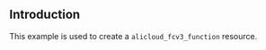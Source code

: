## Introduction

This example is used to create a `alicloud_fcv3_function` resource.

<!-- BEGIN_TF_DOCS -->

<!-- END_TF_DOCS -->
